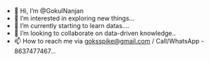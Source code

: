 - 👋 Hi, I’m @GokulNanjan
- 👀 I’m interested in exploring new things...
- 🌱 I’m currently starting to learn datas....
- 💞️ I’m looking to collaborate on data-driven knowledge..
- 📫 How to reach me via goksspike@gmail.com / Call/WhatsApp - 8637477467... 

<!---
GokulNanjan/GokulNanjan is a ✨ special ✨ repository because its `README.md` (this file) appears on your GitHub profile.
You can click the Preview link to take a look at your changes.
--->
